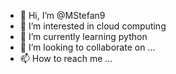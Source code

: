 - 👋 Hi, I’m @MStefan9
- 👀 I’m interested in cloud computing
- 🌱 I’m currently learning python
- 💞️ I’m looking to collaborate on ...
- 📫 How to reach me ...

<!---
MStefan9/MStefan9 is a ✨ special ✨ repository because its `README.md` (this file) appears on your GitHub profile.
You can click the Preview link to take a look at your changes.
--->

